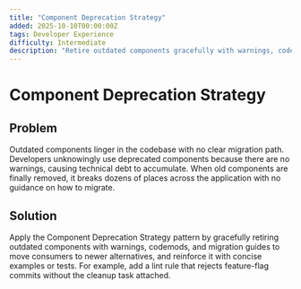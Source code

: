 ```yaml
---
title: "Component Deprecation Strategy"
added: 2025-10-10T00:00:00Z
tags: Developer Experience
difficulty: Intermediate
description: "Retire outdated components gracefully with warnings, codemods, and migration guides to move consumers to newer alternatives."
---
```

# Component Deprecation Strategy

## Problem

Outdated components linger in the codebase with no clear migration path. Developers unknowingly use deprecated components because there are no warnings, causing technical debt to accumulate. When old components are finally removed, it breaks dozens of places across the application with no guidance on how to migrate.

## Solution

Apply the Component Deprecation Strategy pattern by gracefully retiring outdated components with warnings, codemods, and migration guides to move consumers to newer alternatives, and reinforce it with concise examples or tests. For example, add a lint rule that rejects feature-flag commits without the cleanup task attached.
